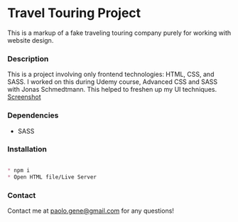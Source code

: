 # Travel Touring Project

This is a markup of a fake traveling touring company purely for working with website design.

### Description

This is a project involving only frontend technologies: HTML, CSS, and SASS. I worked on this during Udemy course, Advanced CSS and SASS with Jonas Schmedtmann. This helped to freshen up my UI techniques.
[Screenshot](https://i.ibb.co/60BRZ7J/Traveling-Touring-Project.png)

### Dependencies

* SASS

### Installation

```markdown

* npm i
* Open HTML file/Live Server

```

### Contact

Contact me at paolo.gene@gmail.com for any questions!